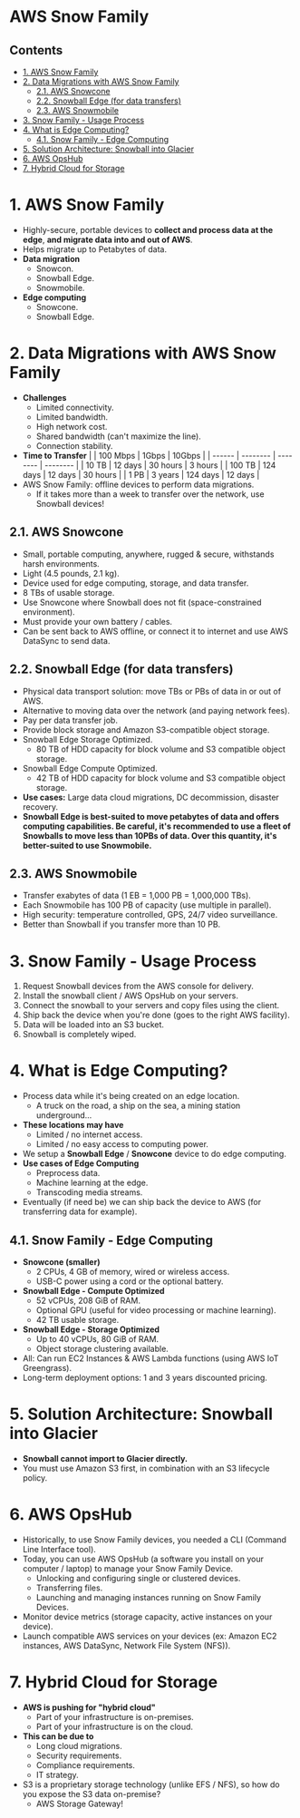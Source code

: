 # AWS Snow Family <!-- omit in toc -->

## Contents <!-- omit in toc -->

- [1. AWS Snow Family](#1-aws-snow-family)
- [2. Data Migrations with AWS Snow Family](#2-data-migrations-with-aws-snow-family)
  - [2.1. AWS Snowcone](#21-aws-snowcone)
  - [2.2. Snowball Edge (for data transfers)](#22-snowball-edge-for-data-transfers)
  - [2.3. AWS Snowmobile](#23-aws-snowmobile)
- [3. Snow Family - Usage Process](#3-snow-family---usage-process)
- [4. What is Edge Computing?](#4-what-is-edge-computing)
  - [4.1. Snow Family - Edge Computing](#41-snow-family---edge-computing)
- [5. Solution Architecture: Snowball into Glacier](#5-solution-architecture-snowball-into-glacier)
- [6. AWS OpsHub](#6-aws-opshub)
- [7. Hybrid Cloud for Storage](#7-hybrid-cloud-for-storage)

# 1. AWS Snow Family

- Highly-secure, portable devices to **collect and process data at the edge**, **and migrate data into and out of AWS**.
- Helps migrate up to Petabytes of data.
- **Data migration**
  - Snowcon.
  - Snowball Edge.
  - Snowmobile.
- **Edge computing**
  - Snowcone.
  - Snowball Edge.

# 2. Data Migrations with AWS Snow Family

- **Challenges**
  - Limited connectivity.
  - Limited bandwidth.
  - High network cost.
  - Shared bandwidth (can't maximize the line).
  - Connection stability.
- **Time to Transfer**
  | | 100 Mbps | 1Gbps | 10Gbps |
  | ------ | -------- | -------- | -------- |
  | 10 TB | 12 days | 30 hours | 3 hours |
  | 100 TB | 124 days | 12 days | 30 hours |
  | 1 PB | 3 years | 124 days | 12 days |
- AWS Snow Family: offline devices to perform data migrations.
  - If it takes more than a week to transfer over the network, use Snowball devices!

## 2.1. AWS Snowcone

- Small, portable computing, anywhere, rugged & secure, withstands harsh environments.
- Light (4.5 pounds, 2.1 kg).
- Device used for edge computing, storage, and data transfer.
- 8 TBs of usable storage.
- Use Snowcone where Snowball does not fit (space-constrained environment).
- Must provide your own battery / cables.
- Can be sent back to AWS offline, or connect it to internet and use AWS DataSync to send data.

## 2.2. Snowball Edge (for data transfers)

- Physical data transport solution: move TBs or PBs of data in or out of AWS.
- Alternative to moving data over the network (and paying network fees).
- Pay per data transfer job.
- Provide block storage and Amazon S3-compatible object storage.
- Snowball Edge Storage Optimized.
  - 80 TB of HDD capacity for block volume and S3 compatible object storage.
- Snowball Edge Compute Optimized.
  - 42 TB of HDD capacity for block volume and S3 compatible object storage.
- **Use cases:** Large data cloud migrations, DC decommission, disaster recovery.
- **Snowball Edge is best-suited to move petabytes of data and offers computing capabilities. Be careful, it's recommended to use a fleet of Snowballs to move less than 10PBs of data. Over this quantity, it's better-suited to use Snowmobile.**

## 2.3. AWS Snowmobile

- Transfer exabytes of data (1 EB = 1,000 PB = 1,000,000 TBs).
- Each Snowmobile has 100 PB of capacity (use multiple in parallel).
- High security: temperature controlled, GPS, 24/7 video surveillance.
- Better than Snowball if you transfer more than 10 PB.

# 3. Snow Family - Usage Process

1. Request Snowball devices from the AWS console for delivery.
2. Install the snowball client / AWS OpsHub on your servers.
3. Connect the snowball to your servers and copy files using the client.
4. Ship back the device when you're done (goes to the right AWS facility).
5. Data will be loaded into an S3 bucket.
6. Snowball is completely wiped.

# 4. What is Edge Computing?

- Process data while it's being created on an edge location.
  - A truck on the road, a ship on the sea, a mining station underground...
- **These locations may have**
  - Limited / no internet access.
  - Limited / no easy access to computing power.
- We setup a **Snowball Edge** / **Snowcone** device to do edge computing.
- **Use cases of Edge Computing**
  - Preprocess data.
  - Machine learning at the edge.
  - Transcoding media streams.
- Eventually (if need be) we can ship back the device to AWS (for transferring data for example).

## 4.1. Snow Family - Edge Computing

- **Snowcone (smaller)**
  - 2 CPUs, 4 GB of memory, wired or wireless access.
  - USB-C power using a cord or the optional battery.
- **Snowball Edge - Compute Optimized**
  - 52 vCPUs, 208 GiB of RAM.
  - Optional GPU (useful for video processing or machine learning).
  - 42 TB usable storage.
- **Snowball Edge - Storage Optimized**
  - Up to 40 vCPUs, 80 GiB of RAM.
  - Object storage clustering available.
- All: Can run EC2 Instances & AWS Lambda functions (using AWS IoT Greengrass).
- Long-term deployment options: 1 and 3 years discounted pricing.

# 5. Solution Architecture: Snowball into Glacier

- **Snowball cannot import to Glacier directly.**
- You must use Amazon S3 first, in combination with an S3 lifecycle policy.

# 6. AWS OpsHub

- Historically, to use Snow Family devices, you needed a CLI (Command Line Interface tool).
- Today, you can use AWS OpsHub (a software you install on your computer / laptop) to manage your Snow Family Device.
  - Unlocking and configuring single or clustered devices.
  - Transferring files.
  - Launching and managing instances running on Snow Family Devices.
- Monitor device metrics (storage capacity, active instances on your device).
- Launch compatible AWS services on your devices (ex: Amazon EC2 instances, AWS DataSync, Network File System (NFS)).

# 7. Hybrid Cloud for Storage

- **AWS is pushing for "hybrid cloud"**
  - Part of your infrastructure is on-premises.
  - Part of your infrastructure is on the cloud.
- **This can be due to**
  - Long cloud migrations.
  - Security requirements.
  - Compliance requirements.
  - IT strategy.
- S3 is a proprietary storage technology (unlike EFS / NFS), so how do you expose the S3 data on-premise?
  - AWS Storage Gateway!
